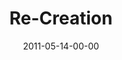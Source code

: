 ---
layout: message
category: message
series: "The Story"
title: "Re-Creation"
date: 2011-05-14-00-00
message_id: 671
---